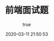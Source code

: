 ---
pageComponent:
  name: Catalogue
  data:
    path: 04.interview
    imgUrl: /img/web.png
    description: 前端八股文，前端基础知识点总结合集
title: 前端面试题
date: 2020-03-11 21:50:53
permalink: /interview/
sidebar: false
article: false
comment: false
editLink: false
author:
  name: xugaoyi
  link: https://github.com/xugaoyi

---